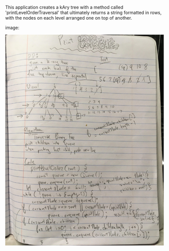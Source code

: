 This application creates a kAry tree with a method called 'printLevelOrderTraversal' that ultimately returns a string formatted in rows, with the nodes on each level arranged one on top of another.

image: 

![](../assets/print-level-order.jpg)